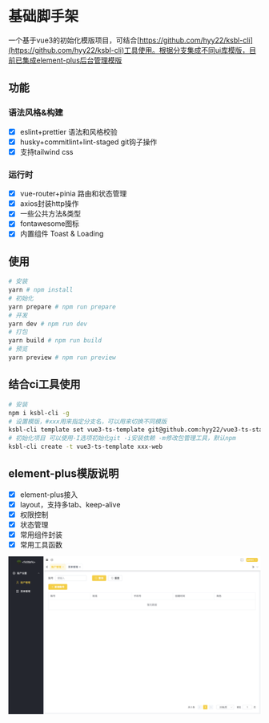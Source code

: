 # 基础脚手架

一个基于vue3的初始化模版项目，可结合[https://github.com/hyy22/ksbl-cli](https://github.com/hyy22/ksbl-cli)工具使用。根据分支集成不同ui库模版，目前已集成element-plus后台管理模版

## 功能

### 语法风格&构建

- [x] eslint+prettier 语法和风格校验
- [x] husky+commitlint+lint-staged git钩子操作
- [x] 支持tailwind css

### 运行时

- [x] vue-router+pinia 路由和状态管理
- [x] axios封装http操作
- [x] 一些公共方法&类型
- [x] fontawesome图标
- [x] 内置组件 Toast & Loading

## 使用

```bash
# 安装
yarn # npm install
# 初始化
yarn prepare # npm run prepare
# 开发
yarn dev # npm run dev
# 打包
yarn build # npm run build
# 预览
yarn preview # npm run preview
```

## 结合ci工具使用

```bash
# 安装
npm i ksbl-cli -g
# 设置模版，#xxx用来指定分支名，可以用来切换不同模版
ksbl-cli template set vue3-ts-template git@github.com:hyy22/vue3-ts-starter.git#main
# 初始化项目 可以使用-I选项初始化git -i安装依赖 -m修改包管理工具，默认npm
ksbl-cli create -t vue3-ts-template xxx-web
```

## element-plus模版说明

- [x] element-plus接入
- [x] layout，支持多tab、keep-alive
- [x] 权限控制
- [x] 状态管理
- [x] 常用组件封装
- [x] 常用工具函数

![预览.png](./screenshots/1.png)